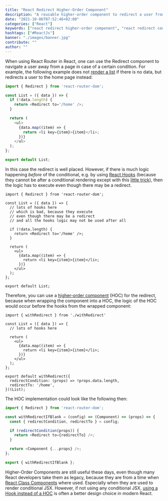 ```yaml
---
title: "React Redirect Higher-Order Component"
description: "A reusable higher-order component to redirect a user from a blank page with no data ..."
date: "2021-10-06T07:52:46+02:00"
categories: ["React"]
keywords: ["react redirect higher-order component", "react redirect component"]
hashtags: ["#ReactJs"]
banner: "./images/banner.jpg"
contribute: ""
author: ""
---
```


<Sponsorship />

When using React Router in React, one can use the Redirect component to navigate a user away from a page in case of a certain condition. For example, the following example does not [render a list](/react-list-component/) if there is no data, but redirects a user to the home page instead:

```javascript
import { Redirect } from 'react-router-dom';

const List = ({ data }) => {
  if (!data.length) {
    return <Redirect to='/home' />;
  }

  return (
    <ul>
      {data.map((item) => {
        return <li key={item}>{item}</li>;
      })}
    </ul>
  );
};

export default List;
```

In this case the redirect is well placed. However, if there is much logic happening *before* of the conditional, e.g. by using [React Hooks](/react-hooks/) (because they cannot be after a conditional rendering except with this [little trick](/react-conditional-hooks/)), then the logic has to execute even though there may be a redirect.

```javascript{4-7}
import { Redirect } from 'react-router-dom';

const List = ({ data }) => {
  // lots of hooks here
  // which is bad, because they execute
  // even though there may be a redirect
  // and all the hooks logic may not be used after all

  if (!data.length) {
    return <Redirect to='/home' />;
  }

  return (
    <ul>
      {data.map((item) => {
        return <li key={item}>{item}</li>;
      })}
    </ul>
  );
};

export default List;
```

Therefore, you can use a [higher-order component](/react-higher-order-components/) (HOC) for the redirect, because when wrapping the component into a HOC, the logic of the HOC would occur before the hooks from the wrapped component:

```javascript{1,15-18}
import { withRedirect } from './withRedirect'

const List = ({ data }) => {
  // lots of hooks here

  return (
    <ul>
      {data.map((item) => {
        return <li key={item}>{item}</li>;
      })}
    </ul>
  );
};

export default withRedirect({
  redirectCondition: (props) => !props.data.length,
  redirectTo: '/home',
})(List);
```

The HOC implementation could look like the following then:

```javascript
import { Redirect } from 'react-router-dom';

const withRedirectIfBlank = (config) => (Component) => (props) => {
  const { redirectCondition, redirectTo } = config;

  if (redirectCondition(props)) {
    return <Redirect to={redirectTo} />;
  }

  return <Component {...props} />;
};

export { withRedirectIfBlank };
```

Higher-Order Components are still useful these days, even though many React developers take them as legacy, because they are from a time when [React Class Components](/react-component-types/) where used. Especially when they are used to render conditional JSX. However, if not using any conditional JSX, [using a Hook instead of a HOC](/react-hooks-higher-order-components/) is often a better design choice in modern React.
